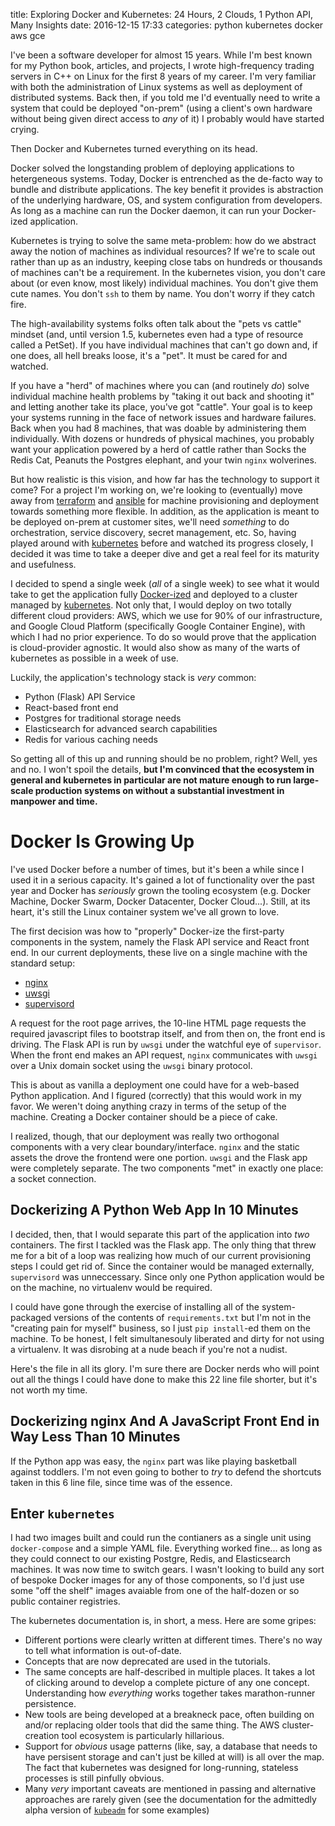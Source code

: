 title: Exploring Docker and Kubernetes: 24 Hours, 2 Clouds, 1 Python API, Many Insights
date: 2016-12-15 17:33
categories: python kubernetes docker aws gce

I've been a software developer for almost 15 years. While I'm best known for my Python book, articles, and projects, I
wrote high-frequency trading servers in C++ on Linux for the first 8 years of my career. I'm very familiar with both the
administration of Linux systems as well as deployment of distributed systems. Back then, if you told me I'd eventually
need to write a system that could be deployed "on-prem" (using a client's own hardware without being given direct access to *any* of it)
I probably would have started crying.

Then Docker and Kubernetes turned everything on its head.

Docker solved the longstanding problem of deploying applications to hetergeneous systems. Today, Docker
is entrenched as the de-facto way to bundle and distribute applications. The key benefit it provides is abstraction
of the underlying hardware, OS, and system configuration from developers. As long as a machine can run the Docker
daemon, it can run your Docker-ized application.

Kubernetes is trying to solve the same meta-problem: how do we abstract away the notion of machines as individual
resources? If we're to scale out rather than up as an industry, keeping close tabs on hundreds or thousands of machines can't be
a requirement. In the kubernetes vision, you don't care about (or even know, most likely) individual machines. You don't
give them cute names. You don't `ssh` to them by name. You don't worry if they catch fire. 

The high-availability systems folks often talk about the "pets vs cattle" mindset (and, until version 1.5, kubernetes even had a type of resource called a PetSet). If you
have individual machines that can't go down and, if one does, all hell breaks loose, it's a "pet". It must be cared for and watched.

If you have a "herd" of machines where you can (and routinely *do*) solve individual machine health problems by "taking it out back and shooting it"
and letting another take its place, you've got "cattle". Your goal is to keep your systems running in the face of
network issues and hardware failures. Back when you had 8 machines, that was doable by administering them individually. With dozens or hundreds of physical machines,
you probably want your application powered by a herd of cattle rather than Socks the Redis Cat, Peanuts the Postgres elephant, and your twin `nginx` wolverines.

But how realistic is this vision, and how far has the technology to support it come? For a project I'm working on, we're looking to (eventually) move away from [terraform](https://www.terraform.io/) and [ansible](https://www.ansible.com) for machine provisioning and deployment towards something more flexible. In addition, as the application is meant to be deployed on-prem at customer sites, we'll need *something* to do orchestration, service discovery, secret management, etc. So, having played around with [kubernetes](http://k8s.io) before and watched its progress closely, I decided it was time to take a deeper dive and get a real feel for its maturity and usefulness.

I decided to spend a single week (_all_ of a single week) to see what it would take to get the application fully
[Docker-ized](https://www.docker.com) and deployed to a cluster managed by [kubernetes](http://kubernetes.io/). Not only
that, I would deploy on two totally different cloud providers: AWS, which we use for 90% of our infrastructure, and
Google Cloud Platform (specifically Google Container Engine), with which I had no prior experience. To do so would
prove that the application is cloud-provider agnostic. It would also show as many of the warts of kubernetes as possible
in a week of use.


Luckily, the application's technology stack is *very* common:

* Python (Flask) API Service
* React-based front end
* Postgres for traditional storage needs
* Elasticsearch for advanced search capabilities
* Redis for various caching needs

So getting all of this up and running should be no problem, right? Well, yes and no. I won't spoil the details, **but I'm
convinced that the ecosystem in general and kubernetes in particular are not mature enough to run large-scale production
systems on without a substantial investment in manpower and time.**

<!--more-->

# Docker Is Growing Up

I've used Docker before a number of times, but it's been a while since I used it in a serious capacity. It's gained a
lot of functionality over the past year and Docker has _seriously_ grown the tooling ecosystem (e.g. Docker Machine,
Docker Swarm, Docker Datacenter, Docker Cloud...). Still, at its heart, it's still the Linux container system we've all
grown to love.

The first decision was how to "properly" Docker-ize the first-party components in the system, namely the Flask API
service and React front end. In our current deployments, these live on a single machine with the standard setup:

* [nginx](http://nginx.org)
* [uwsgi](http://uwsgi-docs.readthedocs.io/en/latest/)
* [supervisord](http://supervisord.org)

A request for the root page arrives, the 10-line HTML page requests the required javascript files to bootstrap itself,
and from then on, the front end is driving. The Flask API is run by `uwsgi` under the watchful eye of `supervisor`.
When the front end makes an API request, `nginx` communicates with `uwsgi` over a Unix domain socket using the `uwsgi`
binary protocol.

This is about as vanilla a deployment one could have for a web-based Python application. And I figured (correctly) that
this would work in my favor. We weren't doing anything crazy in terms of the setup of the machine. Creating a Docker
container should be a piece of cake.

I realized, though, that our deployment was really two orthogonal components with a very clear boundary/interface.
`nginx` and the static assets the drove the frontend were one portion. `uwsgi` and the Flask app were completely
separate. The two components "met" in exactly one place: a socket connection.

## Dockerizing A Python Web App In 10 Minutes

I decided, then, that I would separate this part of the application into _two_ containers. The first I tackled was the Flask app. The only thing that threw me for a bit of a loop was realizing how much of our current provisioning steps I could get rid of. Since the container would be managed externally, `supervisord` was unneccessary. Since only one Python application would be on the machine, no virtualenv would be required. 

I could have gone through the exercise of installing all of the system-packaged versions of the contents of `requirements.txt` but I'm not in the "creating pain for myself" business, so I just `pip install`-ed them on the machine. To be honest, I felt simultanesouly liberated and dirty for not using a virtualenv. It was disrobing at a nude beach if you're not a nudist.

Here's the file in all its glory. I'm sure there are Docker nerds who will point out all the things I could have done to
make this 22 line file shorter, but it's not worth my time.

<script src="https://gist.github.com/jeffknupp/ad7202703e49244aca0ef84fa17fdad8.js"></script>

## Dockerizing nginx And A JavaScript Front End in Way Less Than 10 Minutes

If the Python app was easy, the `nginx` part was like playing basketball against toddlers. I'm not even going to bother
to _try_ to defend the shortcuts taken in this 6 line file, since time was of the essence.

<script src="https://gist.github.com/jeffknupp/09b485e09025b9198c098a228b3f1f1a.js"></script>

## Enter `kubernetes`

I had two images built and could run the contianers as a single unit using `docker-compose` and a simple YAML file.
Everything worked fine... as long as they could connect to our existing Postgre, Redis, and Elasticsearch machines.
It was now time to switch gears. I wasn't looking to build any sort of bespoke Docker images for any of those
components, so I'd just use some "off the shelf" images avaiable from one of the half-dozen or so public container registries.

The kubernetes documentation is, in short, a mess. Here are some gripes:

* Different portions were clearly written at different times. There's no way to tell what information is out-of-date.
* Concepts that are now deprecated are used in the tutorials.
* The same concepts are half-described in multiple places. It takes a lot of clicking around to develop a complete picture of any one concept. Understanding how *everything* works together takes marathon-runner persistence.
* New tools are being developed at a breakneck pace, often building on and/or replacing older tools that did the same thing. The AWS cluster-creation tool ecosystem is particularly hillarious.
* Support for *obvious* usage patterns (like, say, a database that needs to have persisent storage and can't just be killed at will) is all over the map. The fact that kubernetes was designed for long-running, stateless processes is still pinfully obvious.
* Many *very* important caveats are mentioned in passing and alternative approaches are rarely given (see the documentation for the admittedly alpha version of [`kubeadm`](http://kubernetes.io/docs/getting-started-guides/kubeadm/) for some examples)
